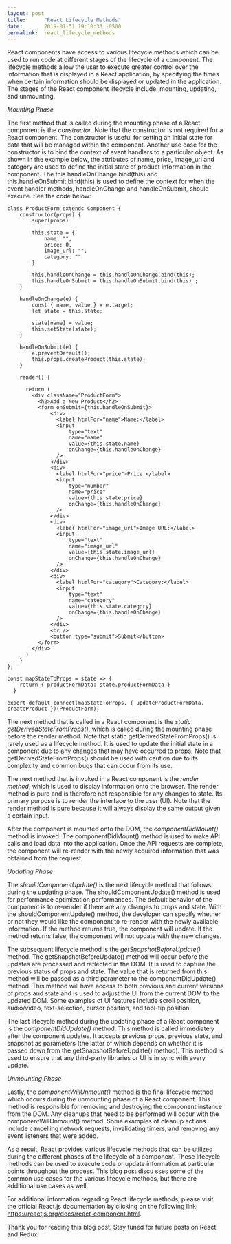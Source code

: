 ```yaml
---
layout: post
title:      "React Lifecycle Methods"
date:       2019-01-31 19:10:33 -0500
permalink:  react_lifecycle_methods
---
```



React components have access to various lifecycle methods which can be used to run code at different stages of the lifecycle of a component. The lifecycle methods allow the user to execute greater control over the information that is displayed in a React application, by specifying the times when certain information should be displayed or updated in the application. The stages of the React component lifecycle include: mounting, updating, and unmounting.

*Mounting Phase*

The first method that is called during the mounting phase of a React component is the *constructor*. Note that the constructor is not required for a React component. The constructor is useful for setting an initial state for data that will be managed within the component. Another use case for the constructor is to bind the context of event handlers to a particular object. As shown in the example below, the attributes of name, price, image_url and category are used to define the initial state of product information in the component. The this.handleOnChange.bind(this) and this.handleOnSubmit.bind(this) is used to define the context for when the event handler methods, handleOnChange and handleOnSubmit, should execute. See the code below:

```
class ProductForm extends Component {
    constructor(props) {
        super(props) 

        this.state = {
            name: "", 
            price: 0, 
            image_url: "", 
            category: ""
        }
        
        this.handleOnChange = this.handleOnChange.bind(this); 
        this.handleOnSubmit = this.handleOnSubmit.bind(this) ;
    }

    handleOnChange(e) {
        const { name, value } = e.target;
        let state = this.state;

        state[name] = value;
        this.setState(state);
    }

    handleOnSubmit(e) {
        e.preventDefault();
        this.props.createProduct(this.state);
    }    

    render() {

      return (
        <div className="ProductForm">
          <h2>Add a New Product</h2>
          <form onSubmit={this.handleOnSubmit}>
              <div>
                <label htmlFor="name">Name:</label>
                <input
                    type="text"
                    name="name"
                    value={this.state.name}
                    onChange={this.handleOnChange}
                />
              </div>
              <div>
                <label htmlFor="price">Price:</label>
                <input
                    type="number"
                    name="price"
                    value={this.state.price}
                    onChange={this.handleOnChange}
                />
              </div>
              <div>
                <label htmlFor="image_url">Image URL:</label>
                <input
                    type="text"
                    name="image_url"
                    value={this.state.image_url}
                    onChange={this.handleOnChange}                
                />
              </div>
              <div>
                <label htmlFor="category">Category:</label>
                <input
                    type="text"
                    name="category"
                    value={this.state.category}
                    onChange={this.handleOnChange}
                />
              </div>
              <br />
              <button type="submit">Submit</button>
          </form>
        </div>
      )
    }
};
  
const mapStateToProps = state => {
    return { productFormData: state.productFormData }
  }

export default connect(mapStateToProps, { updateProductFormData, createProduct })(ProductForm);
```

The next method that is called in a React component is the *static getDerivedStateFromProps()*, which is called during the mounting phase before the render method. Note that static getDerivedStateFromProps() is rarely used as a lifecycle method. It is used to update the initial state in a component due to any changes that may have occurred to props. Note that getDerivedStateFromProps() should be used with caution due to its complexity and common bugs that can occur from its use.

The next method that is invoked in a React component is the *render method*, which is used to display information onto the browser. The render method is pure and is therefore not responsible for any changes to state. Its primary purpose is to render the interface to the user (UI). Note that the render method is pure because it will always display the same output given a certain input.

After the component is mounted onto the DOM, the *componentDidMount()* method is invoked. The componentDidMount() method is used to make API calls and load data into the application. Once the API requests are complete, the component will re-render with the newly acquired information that was obtained from the request. 

*Updating Phase*

The *shouldComponentUpdate()* is the next lifecycle method that follows during the updating phase. The shouldComponentUpdate() method is used for performance optimization performances. The default behavior of the component is to re-render if there are any changes to props and state. With the shouldComponentUpdate() method, the developer can specify whether or not they would like the component to re-render with the newly available information. If the method returns true, the component will update. If the method returns false, the component will not update with the new changes. 

The subsequent lifecycle method is the *getSnapshotBeforeUpdate()* method. The getSnapshotBeforeUpdate() method will occur before the updates are processed and reflected in the DOM. It is used to capture the previous status of props and state. The value that is returned from this method will be passed as a third parameter to the componentDidUpdate() method. This method will have access to both previous and current versions of props and state and is used to adjust the UI from the current DOM to the updated DOM. Some examples of UI features include scroll position, audio/video, text-selection, cursor position, and tool-tip position.

The last lifecycle method during the updating phase of a React component is the *componentDidUpdate()* method. This method is called immediately after the component updates. It accepts previous props, previous state, and snapshot as parameters (the latter of which depends on whether it is passed down from the getSnapshotBeforeUpdate() method). This method is used to ensure that any third-party libraries or UI is in sync with every update. 

*Unmounting Phase*

Lastly, the *componentWillUnmount()* method is the final lifecycle method which occurs during the unmounting phase of a React component. This method is responsible for removing and destroying the component instance from the DOM. Any cleanups that need to be performed will occur with the componentWillUnmount() method. Some examples of cleanup actions include cancelling network requests, invalidating timers, and removing any event listeners that were added.

As a result, React provides various lifecycle methods that can be utilized during the different phases of the lifecycle of a component. These lifecycle methods can be used to execute code or update information at particular points throughout the process. This blog post discu
sses some of the common use cases for the various lifecycle methods, but there are additional use cases as well.

For additional information regarding React lifecycle methods, please visit the official React.js documentation by clicking on the following link: https://reactjs.org/docs/react-component.html. 

Thank you for reading this blog post. Stay tuned for future posts on React and Redux!
 


